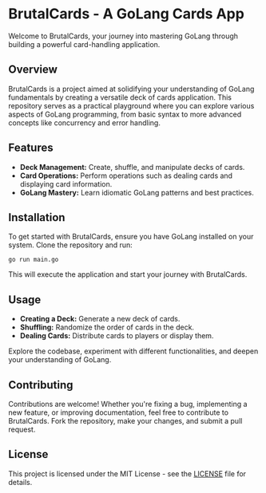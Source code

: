 # BrutalCards - A GoLang Cards App

Welcome to BrutalCards, your journey into mastering GoLang through building a powerful card-handling application.

## Overview

BrutalCards is a project aimed at solidifying your understanding of GoLang fundamentals by creating a versatile deck of cards application. This repository serves as a practical playground where you can explore various aspects of GoLang programming, from basic syntax to more advanced concepts like concurrency and error handling.

## Features

- **Deck Management:** Create, shuffle, and manipulate decks of cards.
- **Card Operations:** Perform operations such as dealing cards and displaying card information.
- **GoLang Mastery:** Learn idiomatic GoLang patterns and best practices.

## Installation

To get started with BrutalCards, ensure you have GoLang installed on your system. Clone the repository and run:

```
go run main.go
```

This will execute the application and start your journey with BrutalCards.

## Usage

- **Creating a Deck:** Generate a new deck of cards.
- **Shuffling:** Randomize the order of cards in the deck.
- **Dealing Cards:** Distribute cards to players or display them.

Explore the codebase, experiment with different functionalities, and deepen your understanding of GoLang.

## Contributing

Contributions are welcome! Whether you're fixing a bug, implementing a new feature, or improving documentation, feel free to contribute to BrutalCards. Fork the repository, make your changes, and submit a pull request.

## License

This project is licensed under the MIT License - see the [LICENSE](LICENSE) file for details.
